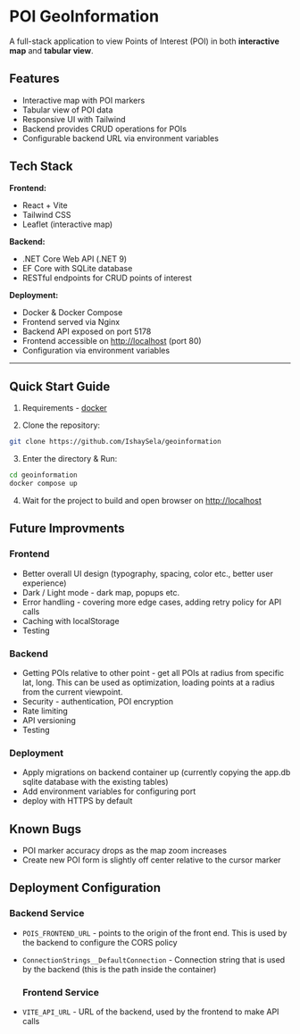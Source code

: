 # POI GeoInformation

A full-stack application to view Points of Interest (POI) in both **interactive map** and **tabular view**.

## Features

- Interactive map with POI markers
- Tabular view of POI data
- Responsive UI with Tailwind
- Backend provides CRUD operations for POIs
- Configurable backend URL via environment variables

## Tech Stack

**Frontend:**
- React + Vite
- Tailwind CSS
- Leaflet (interactive map)

**Backend:**
- .NET Core Web API (.NET 9)
- EF Core with SQLite database
- RESTful endpoints for CRUD points of interest

**Deployment:**
- Docker & Docker Compose
- Frontend served via Nginx
- Backend API exposed on port 5178
- Frontend accessible on [http://localhost](http://localhost) (port 80)
- Configuration via environment variables

---

## Quick Start Guide

1. Requirements - [docker](https://docs.docker.com/engine/install/)

2. Clone the repository:

```sh
git clone https://github.com/IshaySela/geoinformation
```

3. Enter the directory & Run:

```sh
cd geoinformation
docker compose up
```

4. Wait for the project to build and open browser on [http://localhost](http://localhost)

## Future Improvments

### Frontend
- Better overall UI design (typography, spacing, color etc., better user experience)
- Dark / Light mode - dark map, popups etc.
- Error handling - covering more edge cases, adding retry policy for API calls
- Caching with localStorage
- Testing

### Backend
- Getting POIs relative to other point - get all POIs at radius from specific lat, long. This can be used as optimization,
  loading points at a radius from the current viewpoint.
- Security - authentication, POI encryption
- Rate limiting
- API versioning
- Testing

### Deployment
- Apply migrations on backend container up (currently copying the app.db sqlite database with the existing tables)
- Add environment variables for configuring port
- deploy with HTTPS by default

## Known Bugs
- POI marker accuracy drops as the map zoom increases
- Create new POI form is slightly off center relative to the cursor marker

## Deployment Configuration
### Backend Service
- `POIS_FRONTEND_URL` - points to the origin of the front end. This is used by the backend to configure the CORS policy
- `ConnectionStrings__DefaultConnection` - Connection string that is used by the backend (this is the path inside the container)

  ### Frontend Service
- `VITE_API_URL` - URL of the backend, used by the frontend to make API calls
